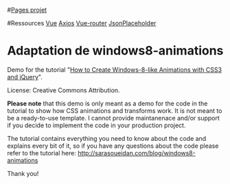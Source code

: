 #[Pages projet](https://sconvert.github.io/w8tilesB/)

#Ressources
[Vue](https://vuejs.org/v2/guide/)
[Axios](https://github.com/mzabriskie/axios)
[Vue-router](https://github.com/vuejs/vue-router)
[JsonPlaceholder](https://jsonplaceholder.typicode.com/)

Adaptation de
windows8-animations
===================

Demo for the tutorial "[How to Create Windows-8-like Animations with CSS3 and jQuery](http://sarasoueidan.com/blog/windows8-animations)".

License: Creative Commons Attribution.

**Please note** that this demo is only meant as a demo for the code in the tutorial to show how CSS animations and transforms work. It is not meant to be a ready-to-use template. I cannot provide maintanenace and/or support if you decide to implement the code in your production project.

The tutorial contains everything you need to know about the code and explains every bit of it, so if you have any questions about the code please refer to the tutorial here: http://sarasoueidan.com/blog/windows8-animations

Thank you!
